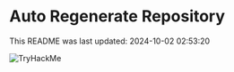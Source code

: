 # Auto Regenerate Repository

This README was last updated: 2024-10-02 02:53:20

 ![TryHackMe](https://tryhackme.com/badge/533634)